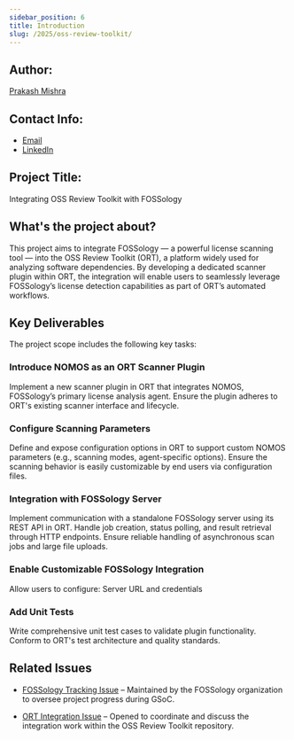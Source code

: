```yaml
---
sidebar_position: 6
title: Introduction
slug: /2025/oss-review-toolkit/
---
```

<!--
SPDX-License-Identifier: CC-BY-SA-4.0

SPDX-FileCopyright Text: 2025 Prakash Mishra <prakashmishra9921@gmail.com>
-->

## Author:

[Prakash Mishra](https://github.com/Prakash-Mishra-9ghz)

## Contact Info:

- [Email](mailto:prakashmishra9921@gmail.com)
- [LinkedIn](https://www.linkedin.com/in/prakash-mishra-0a56472b9/)

## Project Title:

Integrating OSS Review Toolkit with FOSSology

## What's the project about?

This project aims to integrate FOSSology — a powerful license scanning tool — into the OSS Review Toolkit (ORT), a platform widely used for analyzing software dependencies.
By developing a dedicated scanner plugin within ORT, the integration will enable users to seamlessly leverage FOSSology’s license detection capabilities as part of ORT’s automated workflows.


## Key Deliverables

The project scope includes the following key tasks:

### Introduce NOMOS as an ORT Scanner Plugin ###
Implement a new scanner plugin in ORT that integrates NOMOS, FOSSology’s primary license analysis agent.
Ensure the plugin adheres to ORT's existing scanner interface and lifecycle.

### Configure Scanning Parameters ###
Define and expose configuration options in ORT to support custom NOMOS parameters (e.g., scanning modes, agent-specific options).
Ensure the scanning behavior is easily customizable by end users via configuration files.

###  Integration with FOSSology Server ###
Implement communication with a standalone FOSSology server using its REST API in ORT.
Handle job creation, status polling, and result retrieval through HTTP endpoints.
Ensure reliable handling of asynchronous scan jobs and large file uploads.

### Enable Customizable FOSSology Integration ###
Allow users to configure: Server URL and credentials


### Add Unit Tests ###
Write comprehensive unit test cases to validate plugin functionality.
Conform to ORT's test architecture and quality standards.


## Related Issues

- [FOSSology Tracking Issue](https://github.com/fossology/fossology/issues/3064) – Maintained by the FOSSology organization to oversee project progress during GSoC.

- [ORT Integration Issue](https://github.com/oss-review-toolkit/ort/issues/10488) – Opened to coordinate and discuss the integration work within the OSS Review Toolkit repository.
